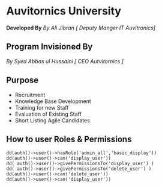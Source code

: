#   Auvitornics University
**Developed By**
*By Ali Jibran [ Deputy Manger IT  Auvitronics]*

## Program Invisioned By
*By Syed Abbas ul Hussaini [ CEO Autvitornics ]*

## Purpose
*  Recruitment
*  Knowledge Base Development
*  Training for new Staff
*  Evaluation of Existing Staff
*  Short Listing Agile Candidates


## How to user Roles & Permissions

    dd(auth()->user()->hasRole('admin_all','basic_display'))
    dd(auth()->user()->can('display_user'))
    dd( auth()->user()->givePermissionsTo('display_user') )
    dd( auth()->user()->givePermissionsTo('delete_user') )
    dd(auth()->user()->can('delete_user'))
    dd(auth()->user()->can('display_user'))